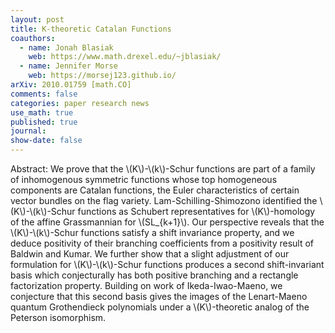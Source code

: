 ```yaml
---
layout: post
title: K-theoretic Catalan Functions
coauthors: 
  - name: Jonah Blasiak
    web: https://www.math.drexel.edu/~jblasiak/
  - name: Jennifer Morse
    web: https://morsej123.github.io/
arXiv: 2010.01759 [math.CO]
comments: false
categories: paper research news
use_math: true
published: true
journal: 
show-date: false
---
```

Abstract: We prove that the \\(K\\)-\\(k\\)-Schur functions are part of a family of inhomogenous symmetric functions whose top homogeneous components are Catalan functions, the Euler characteristics of certain vector bundles on the flag variety. Lam-Schilling-Shimozono identified the \\(K\\)-\\(k\\)-Schur functions as Schubert representatives for \\(K\\)-homology of the affine Grassmannian for \\(SL_{k+1}\\). Our perspective reveals that the \\(K\\)-\\(k\\)-Schur functions satisfy a shift invariance property, and we deduce positivity of their branching coefficients from a positivity result of Baldwin and Kumar. We further show that a slight adjustment of our formulation for \\(K\\)-\\(k\\)-Schur functions produces a second shift-invariant basis which conjecturally has both positive branching and a rectangle factorization property. Building on work of Ikeda-Iwao-Maeno, we conjecture that this second basis gives the images of the Lenart-Maeno quantum Grothendieck polynomials under a \\(K\\)-theoretic analog of the Peterson isomorphism. 
